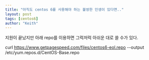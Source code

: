 ```yaml
---
title: "아직도 centos 6를 사용해야 하는 불쌍한 인생이 있다면.."
layout: post
tags: [centos6]
author: "Keith"
---
```


지원이 끝났지만 아래 repo를 이용하면 그럭저럭 아쉬운 대로 쓸 수가 있다. 

curl https://www.getpagespeed.com/files/centos6-eol.repo --output /etc/yum.repos.d/CentOS-Base.repo